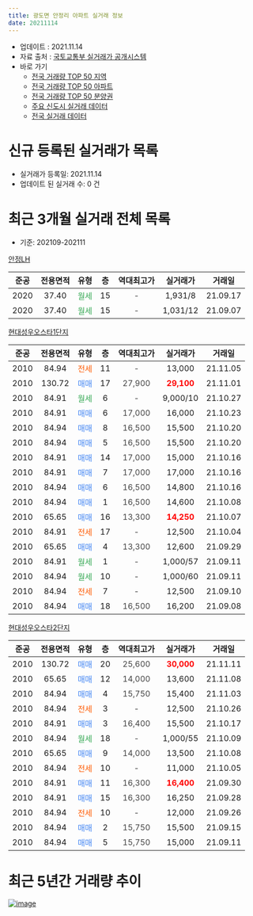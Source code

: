 ```yaml
---
title: 광도면 안정리 아파트 실거래 정보
date: 20211114
---
```


* 업데이트 : 2021.11.14
* 자료 출처 : [국토교통부 실거래가 공개시스템](http://rt.molit.go.kr)
* 바로 가기
    * [전국 거래량 TOP 50 지역](https://apt-info.github.io/apt-trade-info/tr)
    * [전국 거래량 TOP 50 아파트](https://apt-info.github.io/apt-trade-info/ta)
    * [전국 거래량 TOP 50 분양권](https://apt-info.github.io/apt-trade-info/tb)
    * [주요 신도시 실거래 데이터](https://apt-info.github.io/apt-trade-info/newtown)
    * [전국 실거래 데이터](https://apt-info.github.io/apt-trade-info/all)



<script async src="https://pagead2.googlesyndication.com/pagead/js/adsbygoogle.js"></script>
<!-- 기본광고 -->
<ins class="adsbygoogle"
     style="display:block"
     data-ad-client="ca-pub-1142216861245946"
     data-ad-slot="4805727019"
     data-ad-format="auto"
     data-full-width-responsive="true"></ins>
<script>
     (adsbygoogle = window.adsbygoogle || []).push({});
</script>


# 신규 등록된 실거래가 목록

* 실거래가 등록일: 2021.11.14
* 업데이트 된 실거래 수: 0 건




<script async src="https://pagead2.googlesyndication.com/pagead/js/adsbygoogle.js"></script>
<!-- 기본광고 -->
<ins class="adsbygoogle"
     style="display:block"
     data-ad-client="ca-pub-1142216861245946"
     data-ad-slot="4805727019"
     data-ad-format="auto"
     data-full-width-responsive="true"></ins>
<script>
     (adsbygoogle = window.adsbygoogle || []).push({});
</script>


# 최근 3개월 실거래 전체 목록
* 기준: 202109-202111


[안정LH](https://search.naver.com/search.naver?query=%EC%95%88%EC%A0%95LH)

|준공|전용면적|유형|층|역대최고가|실거래가|거래일|
|:---:|:---:|:---:|:---:|:---:|:---:|:---:|
|2020|37.40|<span style="color:#34A853">월세</span>|15|<span style="color:#444444">-</span>|1,931/8|21.09.17|
|2020|37.40|<span style="color:#34A853">월세</span>|15|<span style="color:#444444">-</span>|1,031/12|21.09.07|

[현대성우오스타1단지](https://search.naver.com/search.naver?query=%ED%98%84%EB%8C%80%EC%84%B1%EC%9A%B0%EC%98%A4%EC%8A%A4%ED%83%801%EB%8B%A8%EC%A7%80)

|준공|전용면적|유형|층|역대최고가|실거래가|거래일|
|:---:|:---:|:---:|:---:|:---:|:---:|:---:|
|2010|84.94|<span style="color:#FF5A00">전세</span>|11|<span style="color:#444444">-</span>|13,000|21.11.05|
|2010|130.72|<span style="color:#4285F3">매매</span>|17|<span style="color:#444444">27,900</span>|<b><span style="color:#FF0000">29,100</span></b>|21.11.01|
|2010|84.91|<span style="color:#34A853">월세</span>|6|<span style="color:#444444">-</span>|9,000/10|21.10.27|
|2010|84.91|<span style="color:#4285F3">매매</span>|6|<span style="color:#444444">17,000</span>|16,000|21.10.23|
|2010|84.94|<span style="color:#4285F3">매매</span>|8|<span style="color:#444444">16,500</span>|15,500|21.10.20|
|2010|84.94|<span style="color:#4285F3">매매</span>|5|<span style="color:#444444">16,500</span>|15,500|21.10.20|
|2010|84.91|<span style="color:#4285F3">매매</span>|14|<span style="color:#444444">17,000</span>|15,000|21.10.16|
|2010|84.91|<span style="color:#4285F3">매매</span>|7|<span style="color:#444444">17,000</span>|17,000|21.10.16|
|2010|84.94|<span style="color:#4285F3">매매</span>|6|<span style="color:#444444">16,500</span>|14,800|21.10.16|
|2010|84.94|<span style="color:#4285F3">매매</span>|1|<span style="color:#444444">16,500</span>|14,600|21.10.08|
|2010|65.65|<span style="color:#4285F3">매매</span>|16|<span style="color:#444444">13,300</span>|<b><span style="color:#FF0000">14,250</span></b>|21.10.07|
|2010|84.91|<span style="color:#FF5A00">전세</span>|17|<span style="color:#444444">-</span>|12,500|21.10.04|
|2010|65.65|<span style="color:#4285F3">매매</span>|4|<span style="color:#444444">13,300</span>|12,600|21.09.29|
|2010|84.91|<span style="color:#34A853">월세</span>|1|<span style="color:#444444">-</span>|1,000/57|21.09.11|
|2010|84.94|<span style="color:#34A853">월세</span>|10|<span style="color:#444444">-</span>|1,000/60|21.09.11|
|2010|84.94|<span style="color:#FF5A00">전세</span>|7|<span style="color:#444444">-</span>|12,500|21.09.10|
|2010|84.94|<span style="color:#4285F3">매매</span>|18|<span style="color:#444444">16,500</span>|16,200|21.09.08|

[현대성우오스타2단지](https://search.naver.com/search.naver?query=%ED%98%84%EB%8C%80%EC%84%B1%EC%9A%B0%EC%98%A4%EC%8A%A4%ED%83%802%EB%8B%A8%EC%A7%80)

|준공|전용면적|유형|층|역대최고가|실거래가|거래일|
|:---:|:---:|:---:|:---:|:---:|:---:|:---:|
|2010|130.72|<span style="color:#4285F3">매매</span>|20|<span style="color:#444444">25,600</span>|<b><span style="color:#FF0000">30,000</span></b>|21.11.11|
|2010|65.65|<span style="color:#4285F3">매매</span>|12|<span style="color:#444444">14,000</span>|13,600|21.11.08|
|2010|84.94|<span style="color:#4285F3">매매</span>|4|<span style="color:#444444">15,750</span>|15,400|21.11.03|
|2010|84.94|<span style="color:#FF5A00">전세</span>|3|<span style="color:#444444">-</span>|12,500|21.10.26|
|2010|84.91|<span style="color:#4285F3">매매</span>|3|<span style="color:#444444">16,400</span>|15,500|21.10.17|
|2010|84.94|<span style="color:#34A853">월세</span>|18|<span style="color:#444444">-</span>|1,000/55|21.10.09|
|2010|65.65|<span style="color:#4285F3">매매</span>|9|<span style="color:#444444">14,000</span>|13,500|21.10.08|
|2010|84.94|<span style="color:#FF5A00">전세</span>|10|<span style="color:#444444">-</span>|11,000|21.10.05|
|2010|84.91|<span style="color:#4285F3">매매</span>|11|<span style="color:#444444">16,300</span>|<b><span style="color:#FF0000">16,400</span></b>|21.09.30|
|2010|84.91|<span style="color:#4285F3">매매</span>|15|<span style="color:#444444">16,300</span>|16,250|21.09.28|
|2010|84.94|<span style="color:#FF5A00">전세</span>|10|<span style="color:#444444">-</span>|12,000|21.09.26|
|2010|84.94|<span style="color:#4285F3">매매</span>|2|<span style="color:#444444">15,750</span>|15,500|21.09.15|
|2010|84.94|<span style="color:#4285F3">매매</span>|5|<span style="color:#444444">15,750</span>|15,000|21.09.11|



<script async src="https://pagead2.googlesyndication.com/pagead/js/adsbygoogle.js"></script>
<!-- 기본광고 -->
<ins class="adsbygoogle"
     style="display:block"
     data-ad-client="ca-pub-1142216861245946"
     data-ad-slot="4805727019"
     data-ad-format="auto"
     data-full-width-responsive="true"></ins>
<script>
     (adsbygoogle = window.adsbygoogle || []).push({});
</script>


# 최근 5년간 거래량 추이


<div style="width:100%;">
    <canvas id="deal_progress" height="200"></canvas>
</div>

<script>
new Chart(document.getElementById("deal_progress"), {
    type: 'line',
    data: {
        labels: ['16.01','16.02','16.03','16.04','16.05','16.06','16.07','16.08','16.09','16.10','16.11','16.12','17.01','17.02','17.03','17.04','17.05','17.06','17.07','17.08','17.09','17.10','17.11','17.12','18.01','18.02','18.03','18.04','18.05','18.06','18.07','18.08','18.09','18.10','18.11','18.12','19.01','19.02','19.03','19.04','19.05','19.06','19.07','19.08','19.09','19.10','19.11','19.12','20.01','20.02','20.03','20.04','20.05','20.06','20.07','20.08','20.09','20.10','20.11','20.12','21.01','21.02','21.03','21.04','21.05','21.06','21.07','21.08','21.09','21.10','21.11'],
        datasets: [{
            label: '매매/분양권',
            data: [1,4,6,3,2,10,1,3,3,4,2,1,6,3,7,7,4,5,5,3,2,4,3,0,2,4,4,0,8,5,7,6,6,6,4,5,4,7,9,5,4,3,2,3,1,11,5,10,5,9,7,5,7,2,2,7,3,2,8,23,8,3,9,13,10,11,16,10,6,10,4],
            borderColor: "rgba(66, 133, 243, 1)",
            backgroundColor: "rgba(66, 133, 243, 0.05)",
            borderWidth: 1,
            pointRadius: 0,
            fill: false,
            lineTension: 0
        },{
            label: '전/월세',
            data: [8,6,7,12,5,7,4,2,11,9,9,6,8,6,7,4,5,7,11,9,7,6,9,3,4,6,9,7,10,10,6,5,8,8,8,5,12,7,5,4,7,11,5,5,7,4,9,11,8,6,5,9,4,4,3,5,4,5,7,13,13,7,3,6,3,6,7,23,6,5,1],
            borderColor: "rgba(255, 90, 0, 1)",
            backgroundColor: "rgba(255, 90, 0, 0.05)",
            borderWidth: 1,
            pointRadius: 0,
            fill: false,
            lineTension: 0
        },{
            label: '합계',
            data: [9,10,13,15,7,17,5,5,14,13,11,7,14,9,14,11,9,12,16,12,9,10,12,3,6,10,13,7,18,15,13,11,14,14,12,10,16,14,14,9,11,14,7,8,8,15,14,21,13,15,12,14,11,6,5,12,7,7,15,36,21,10,12,19,13,17,23,33,12,15,5],
            borderColor: "rgba(0, 0, 0, 1)",
            backgroundColor: "rgba(0, 0, 0, 0.03)",
            borderWidth: 0.1,
            pointRadius: 0,
            fill: true,
            lineTension: 0
        }
        ]
    },
    options: {
        responsive: true,
        title: {
            display: false
        },
        tooltips: {
            mode: 'index',
            intersect: false
        },
        hover: {
            mode: 'nearest',
            intersect: true
        },
        scales: {
            xAxes: [{
                display: true,
                scaleLabel: {
                    display: true,
                    labelString: '년/월'
                }
            }],
            yAxes: [{
                display: true,
                ticks: {
                    suggestedMin: 0,
                },
                scaleLabel: {
                    display: true,
                    labelString: '실거래 수'
                }
            }]
        }
    }
});

</script>


[![image](https://apt-info.github.io/images/2020-01-03-apt-trade-info/1024x500.png)](https://play.google.com/store/apps/details?id=com.aptinfo.apttradeinfo)

